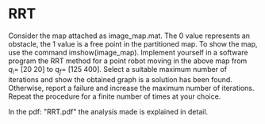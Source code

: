 # RRT
Consider the map attached as image_map.mat. The 0 value represents an obstacle, the 1 value is a free
point in the partitioned map. To show the map, use the command imshow(image_map). Implement
yourself in a software program the RRT method for a point robot moving in the above map from $q_i$= [20 20] to $q_f$=  [125 400].
Select a suitable maximum number of iterations and show the
obtained graph is a solution has been found. Otherwise, report a failure and increase the maximum
number of iterations. Repeat the procedure for a finite number of times at your choice.

In the pdf: "RRT.pdf" the analysis made is explained in detail.
